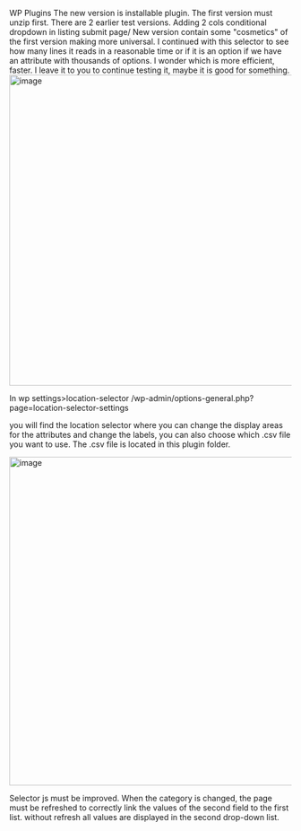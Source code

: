 WP Plugins
The new version is installable plugin.
The first version must unzip first. There are 2 earlier test versions.
Adding 2 cols conditional dropdown in listing submit page/
New version contain some "cosmetics" of the first version making more universal.
I continued with this selector to see how many lines
it reads in a reasonable time or if it is
an option if we have an attribute with thousands of options.
I wonder which is more efficient, faster.
I leave it to you to continue testing it, maybe it is good for something.
<img width="873" height="554" alt="image" src="https://github.com/user-attachments/assets/4880aa7b-3084-42a2-9ca0-086b8bab849d" />


In wp settings>location-selector
/wp-admin/options-general.php?page=location-selector-settings

you will find the location selector where you can change
the display areas for the attributes and change the labels,
you can also choose which .csv file you want to use.
The .csv file is located in this plugin folder.

<img width="1258" height="586" alt="image" src="https://github.com/user-attachments/assets/7b8c3784-d734-4b3e-b4db-0afcef5592e0" />

Selector js must be improved. When the category is changed, the page must be refreshed to correctly link the values of the second field to the first list. without refresh all values are displayed in the second drop-down list.
